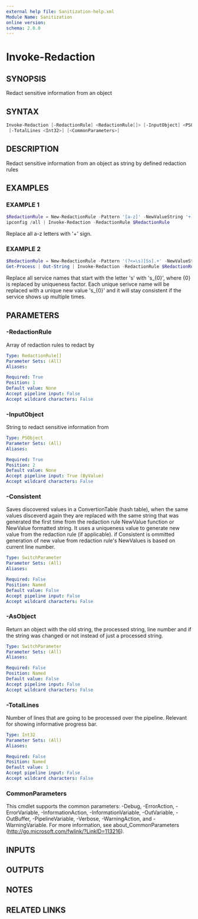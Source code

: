```yaml
---
external help file: Sanitization-help.xml
Module Name: Sanitization
online version:
schema: 2.0.0
---
```


# Invoke-Redaction

## SYNOPSIS

Redact sensitive information from an object

## SYNTAX

```powershell
Invoke-Redaction [-RedactionRule] <RedactionRule[]> [-InputObject] <PSObject> [-Consistent] [-AsObject]
 [-TotalLines <Int32>] [<CommonParameters>]
```

## DESCRIPTION

Redact sensitive information from an object as string by defined redaction rules

## EXAMPLES

### EXAMPLE 1

```powershell
$RedactionRule = New-RedactionRule -Pattern '[a-z]' -NewValueString '+'
ipconfig /all | Invoke-Redaction -RedactionRule $RedactionRule
```

Replace all a-z letters with '+' sign.

### EXAMPLE 2

```powershell
$RedactionRule = New-RedactionRule -Pattern '(?<=\s)[Ss].+' -NewValueString 's_{0}'
Get-Process | Out-String | Invoke-Redaction -RedactionRule $RedactionRule -Consistent
```

Replace all service names that start with the letter 's' with 's_{0}', where {0} is replaced by uniqueness factor.
Each unique serivce name will be replaced with a unique new value 's_{0}' and it will stay consistent if the service shows up multiple times.

## PARAMETERS

### -RedactionRule

Array of redaction rules to redact by

```yaml
Type: RedactionRule[]
Parameter Sets: (All)
Aliases:

Required: True
Position: 1
Default value: None
Accept pipeline input: False
Accept wildcard characters: False
```

### -InputObject

String to redact sensitive information from

```yaml
Type: PSObject
Parameter Sets: (All)
Aliases:

Required: True
Position: 2
Default value: None
Accept pipeline input: True (ByValue)
Accept wildcard characters: False
```

### -Consistent

Saves discovered values in a ConvertionTable (hash table), when the same values disceverd again they are replaced with the same string that was generated the first time from the redaction rule NewValue function or NewValue formatted string.
It uses a uniqueness value to generate new value from the redaction rule (if applicable).
if Consistent is ommitted generation of new value from redaction rule's NewValues is based on current line number.

```yaml
Type: SwitchParameter
Parameter Sets: (All)
Aliases:

Required: False
Position: Named
Default value: False
Accept pipeline input: False
Accept wildcard characters: False
```

### -AsObject

Return an object with the old string, the processed string, line number and if the string was changed or not instead of just a processed string.

```yaml
Type: SwitchParameter
Parameter Sets: (All)
Aliases:

Required: False
Position: Named
Default value: False
Accept pipeline input: False
Accept wildcard characters: False
```

### -TotalLines

Number of lines that are going to be processed over the pipeline.
Relevant for showing informative progress bar.

```yaml
Type: Int32
Parameter Sets: (All)
Aliases:

Required: False
Position: Named
Default value: 1
Accept pipeline input: False
Accept wildcard characters: False
```

### CommonParameters

This cmdlet supports the common parameters: -Debug, -ErrorAction, -ErrorVariable, -InformationAction, -InformationVariable, -OutVariable, -OutBuffer, -PipelineVariable, -Verbose, -WarningAction, and -WarningVariable.
For more information, see about_CommonParameters (http://go.microsoft.com/fwlink/?LinkID=113216).

## INPUTS

## OUTPUTS

## NOTES

## RELATED LINKS
